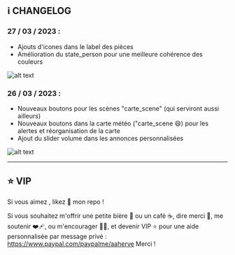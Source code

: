 ## ℹ️  CHANGELOG


### 27 / 03 / 2023 : 

- Ajouts d'icones dans le label des pièces 
- Amélioration du state_person pour une meilleure cohérence des couleurs 

![alt text](https://github.com/herveaurel/HomeAssistant/blob/main/Captures/changelog2.jpg)


### 26 / 03 / 2023 : 

- Nouveaux boutons pour les scènes  "carte_scene" (qui serviront aussi ailleurs)
- Nouveaux boutons dans la carte météo ("carte_scene 😄) pour les alertes et réorganisation de la carte 
- Ajout du slider volume dans les annonces personnalisées 

![alt text](https://github.com/herveaurel/HomeAssistant/blob/main/Captures/changelog1.jpg)





---------------------


## ⭐️ VIP 

Si vous aimez , likez 🌟 mon repo !

Si vous souhaitez m'offrir une petite bière 🍺 ou un café ☕️, dire merci 🙏, me soutenir ❤️‍🩹, ou m'encourager 💪🏼, et devenir VIP ⭐️ pour une aide personnalisée par message privé : https://www.paypal.com/paypalme/aaherve
Merci ! 
